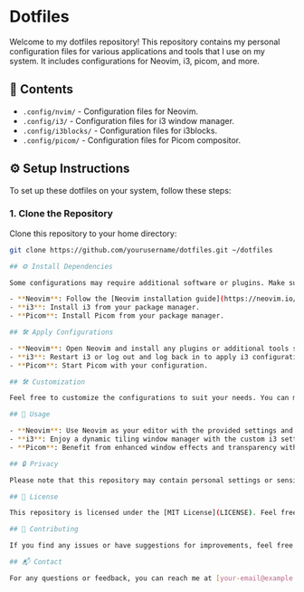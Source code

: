 # Dotfiles

Welcome to my dotfiles repository! This repository contains my personal configuration files for various applications and tools that I use on my system. It includes configurations for Neovim, i3, picom, and more.

## 📂 Contents

- `.config/nvim/` - Configuration files for Neovim.
- `.config/i3/` - Configuration files for i3 window manager.
- `.config/i3blocks/` - Configuration files for i3blocks.
- `.config/picom/` - Configuration files for Picom compositor.

## ⚙️ Setup Instructions

To set up these dotfiles on your system, follow these steps:

### 1. Clone the Repository

Clone this repository to your home directory:

```sh
git clone https://github.com/yourusername/dotfiles.git ~/dotfiles

## ⚙️ Install Dependencies

Some configurations may require additional software or plugins. Make sure to install the necessary dependencies:

- **Neovim**: Follow the [Neovim installation guide](https://neovim.io/) to install Neovim.
- **i3**: Install i3 from your package manager.
- **Picom**: Install Picom from your package manager.

## 🛠️ Apply Configurations

- **Neovim**: Open Neovim and install any plugins or additional tools specified in the configuration.
- **i3**: Restart i3 or log out and log back in to apply i3 configurations.
- **Picom**: Start Picom with your configuration.

## 🛠️ Customization

Feel free to customize the configurations to suit your needs. You can modify the files in the `~/dotfiles` directory and the changes will be reflected in your environment.

## 🚀 Usage

- **Neovim**: Use Neovim as your editor with the provided settings and plugins. Your Neovim setup will be enhanced with my configurations, providing a customized development environment.
- **i3**: Enjoy a dynamic tiling window manager with the custom i3 settings. The configurations are tailored to optimize your workflow and screen real estate.
- **Picom**: Benefit from enhanced window effects and transparency with Picom. My configuration includes settings for smooth transitions and visual effects.

## 🔒 Privacy

Please note that this repository may contain personal settings or sensitive information. Before using or sharing this repository, review the files and ensure that any private information is removed or replaced with placeholders. It is essential to keep your sensitive data secure and not expose it in public repositories.

## 📝 License

This repository is licensed under the [MIT License](LICENSE). Feel free to use and modify the configurations as needed.

## 🤝 Contributing

If you find any issues or have suggestions for improvements, feel free to open an issue or submit a pull request. Contributions are welcome and appreciated!

## 📬 Contact

For any questions or feedback, you can reach me at [your-email@example.com](mailto:727moonholiday@gmail.com).

